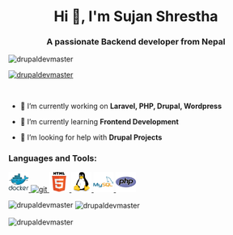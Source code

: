 <h1 align="center">Hi 👋, I'm Sujan Shrestha</h1>
<h3 align="center">A passionate Backend developer from Nepal</h3>

<p align="left"> <img src="https://komarev.com/ghpvc/?username=drupaldevmaster&label=Profile%20views&color=0e75b6&style=flat" alt="drupaldevmaster" /> </p>

<p align="left"> <a href="https://github.com/ryo-ma/github-profile-trophy"><img src="https://github-profile-trophy.vercel.app/?username=drupaldevmaster" alt="drupaldevmaster" /></a> </p>

<p align="left"> <a href="https://twitter.com/" target="blank"><img src="https://img.shields.io/twitter/follow/?logo=twitter&style=for-the-badge" alt="" /></a> </p>

- 🔭 I’m currently working on **Laravel, PHP, Drupal, Wordpress**

- 🌱 I’m currently learning **Frontend Development**

- 🤝 I’m looking for help with **Drupal Projects**


<h3 align="left">Languages and Tools:</h3>
<p align="left"> <a href="https://www.docker.com/" target="_blank" rel="noreferrer"> <img src="https://raw.githubusercontent.com/devicons/devicon/master/icons/docker/docker-original-wordmark.svg" alt="docker" width="40" height="40"/> </a> <a href="https://git-scm.com/" target="_blank" rel="noreferrer"> <img src="https://www.vectorlogo.zone/logos/git-scm/git-scm-icon.svg" alt="git" width="40" height="40"/> </a> <a href="https://www.w3.org/html/" target="_blank" rel="noreferrer"> <img src="https://raw.githubusercontent.com/devicons/devicon/master/icons/html5/html5-original-wordmark.svg" alt="html5" width="40" height="40"/> </a> <a href="https://www.linux.org/" target="_blank" rel="noreferrer"> <img src="https://raw.githubusercontent.com/devicons/devicon/master/icons/linux/linux-original.svg" alt="linux" width="40" height="40"/> </a> <a href="https://www.mysql.com/" target="_blank" rel="noreferrer"> <img src="https://raw.githubusercontent.com/devicons/devicon/master/icons/mysql/mysql-original-wordmark.svg" alt="mysql" width="40" height="40"/> </a> <a href="https://www.php.net" target="_blank" rel="noreferrer"> <img src="https://raw.githubusercontent.com/devicons/devicon/master/icons/php/php-original.svg" alt="php" width="40" height="40"/> </a> </p>

<p><img align="left" src="https://github-readme-stats.vercel.app/api/top-langs?username=drupaldevmaster&show_icons=true&locale=en&layout=compact" alt="drupaldevmaster" /></p>

<p>&nbsp;<img align="center" src="https://github-readme-stats.vercel.app/api?username=drupaldevmaster&show_icons=true&locale=en" alt="drupaldevmaster" /></p>

<p><img align="center" src="https://github-readme-streak-stats.herokuapp.com/?user=drupaldevmaster&" alt="drupaldevmaster" /></p>
